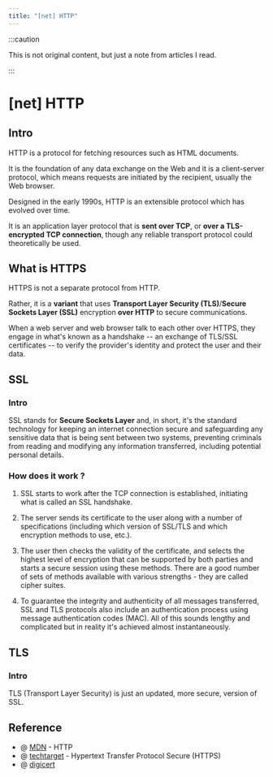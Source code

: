 ```yaml
---
title: "[net] HTTP"
---
```


:::caution

This is not original content, but just a note from articles I read.

:::


# [net] HTTP

## Intro

HTTP is a protocol for fetching resources such as HTML documents.

It is the foundation of any data exchange on the Web and it is a client-server protocol, which means requests are initiated by the recipient, usually the Web browser.

Designed in the early 1990s, HTTP is an extensible protocol which has evolved over time.

It is an application layer protocol that is **sent over TCP**, or **over a TLS-encrypted TCP connection**, though any reliable transport protocol could theoretically be used.

## What is HTTPS

HTTPS is not a separate protocol from HTTP.

Rather, it is a **variant** that uses **Transport Layer Security (TLS)**/**Secure Sockets Layer (SSL)** encryption **over HTTP** to secure communications.

When a web server and web browser talk to each other over HTTPS, they engage in what's known as a handshake -- an exchange of TLS/SSL certificates -- to verify the provider's identity and protect the user and their data.

## SSL

### Intro

SSL stands for **Secure Sockets Layer** and, in short, it's the standard technology for keeping an internet connection secure and safeguarding any sensitive data that is being sent between two systems, preventing criminals from reading and modifying any information transferred, including potential personal details.

### How does it work ?

1. SSL starts to work after the TCP connection is established, initiating what is called an SSL handshake.

2. The server sends its certificate to the user along with a number of specifications (including which version of SSL/TLS and which encryption methods to use, etc.).

3. The user then checks the validity of the certificate, and selects the highest level of encryption that can be supported by both parties and starts a secure session using these methods. There are a good number of sets of methods available with various strengths - they are called cipher suites.

4. To guarantee the integrity and authenticity of all messages transferred, SSL and TLS protocols also include an authentication process using message authentication codes (MAC). All of this sounds lengthy and complicated but in reality it's achieved almost instantaneously.

## TLS

### Intro

TLS (Transport Layer Security) is just an updated, more secure, version of SSL.

## Reference

+ @ [MDN](https://developer.mozilla.org/en-US/docs/Web/HTTP/Overview#components_of_http-based_systems) - HTTP
+ @ [techtarget](https://www.techtarget.com/searchsoftwarequality/definition/HTTPS) - Hypertext Transfer Protocol Secure (HTTPS)
+ @ [digicert](https://www.websecurity.digicert.com/security-topics/what-is-ssl-tls-https)
